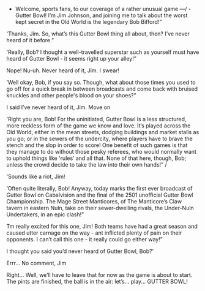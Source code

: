 - Welcome, sports fans, to our
coverage of a rather unusual game
—/ - Gutter Bowl! I’m Jim Johnson,
and joining me to talk about the worst kept
secret in the Old World is the legendary
Bob Bifford!”

'Thanks, Jim. So, what’s this Gutter Bowl thing all about,
then? I’ve never heard of it before.”

'Really, Bob? I thought a well-travelled superstar such as
yourself must have heard of Gutter Bowl - it seems right
up your alley!”

Nope! Nu-uh. Never heard of it, Jim. I swear!

‘Well okay, Bob, if you say so. Though, what about those
times you used to go off for a quick break in between
broadcasts and come back with bruised knuckles and
other people's blood on your shoes?”

I said I’ve never heard of it, Jim. Move on

'Right you are, Bob! For the uninitiated, Gutter Bowl is
a less structured, more reckless form of the game we
know and love. It’s played across the Old World, either in
the mean streets, dodging buildings and market stalls
as you go; or in the sewers of the undercity, where
players have to brave the stench and the slop
in order to score! One benefit of such games is
that they manage to do without those pesky
referees, who would normally want to uphold
things like 'rules’ and all that. None of that
here, though, Bob; unless the crowd decide
to take the law into their own hands!” /


'Sounds like a riot, Jim!

‘Often quite literally, Bob! Anyway, today marks the first
ever broadcast of Gutter Bowl on Cabalvision and the
final of the 2501 unofficial Gutter Bowl Championship.
The Mage Street Manticores, of The Manticore’s Claw
tavern in eastern Nuln, take on their sewer-dwelling rivals,
the Under-Nuln Undertakers, in an epic clash!”


Tm really excited for this one, Jim! Both teams have had
a great season and caused utter carnage on the way - ant
inflicted plenty of pain on their opponents. I can’t call
this one - it really could go either way!”


I thought you said you’d never heard of Gutter Bowl, Bob?'

Errr... No comment, Jim

Right... Well, we’ll have to leave that for now as the game
is about to start. The pints are finished, the ball is in
the air: let’s... play... GUTTER BOWL!